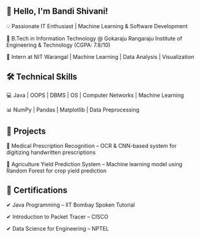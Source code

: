 
## 🚀 Hello, I'm Bandi Shivani!
💡 Passionate IT Enthusiast | Machine Learning & Software Development

🔹 B.Tech in Information Technology @ Gokaraju Rangaraju Institute of Engineering & Technology (CGPA: 7.8/10)

🔹 Intern at NIT Warangal | Machine Learning | Data Analysis | Visualization

## 🛠 Technical Skills
💻 Java | OOPS | DBMS | OS | Computer Networks | Machine Learning

📊 NumPy | Pandas | Matplotlib | Data Preprocessing

## 📌 Projects
🔹 Medical Prescription Recognition – OCR & CNN-based system for digitizing handwritten prescriptions

🔹 Agriculture Yield Prediction System – Machine learning model using Random Forest for crop yield prediction

## 🎯 Certifications
✔ Java Programming – IIT Bombay Spoken Tutorial

✔ Introduction to Packet Tracer – CISCO

✔ Data Science for Engineering – NPTEL
